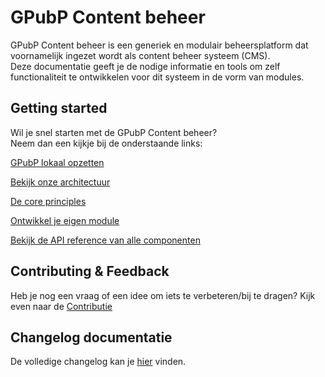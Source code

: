 # GPubP Content beheer
GPubP Content beheer is een generiek en modulair beheersplatform dat voornamelijk ingezet wordt als content beheer systeem (CMS).\
Deze documentatie geeft je de nodige informatie en tools om zelf functionaliteit te ontwikkelen voor dit systeem in de vorm van modules.

## Getting started

Wil je snel starten met de GPubP Content beheer?\
Neem dan een kijkje bij de onderstaande links:

[GPubP lokaal opzetten](/content/setup/index.md)

[Bekijk onze architectuur](/content/architecture/index.md)

[De core principles](/content/core-principles.md)

[Ontwikkel je eigen module](/content/developer-guides.md)

[Bekijk de API reference van alle componenten](/content/api-references.md)

## Contributing & Feedback

Heb je nog een vraag of een idee om iets te verbeteren/bij te dragen? Kijk even naar de [Contributie](/content/contributing.md)

## Changelog documentatie

De volledige changelog kan je [hier](/CHANGELOG.md) vinden.